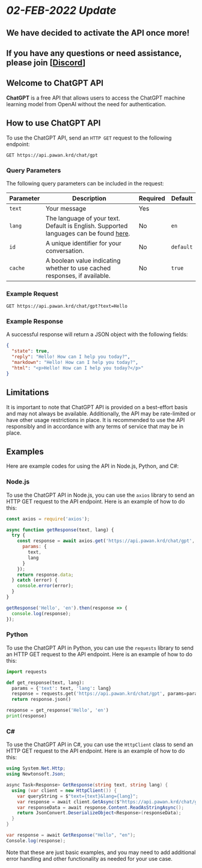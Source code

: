 
# *02-FEB-2022 Update*
## We have decided to activate the API once more!

## If you have any questions or need assistance, please join  [[Discord](https://discord.pawan.krd)]

## Welcome to ChatGPT API

**ChatGPT** is a free API that allows users to access the ChatGPT machine learning model from OpenAI without the need for authentication.

## How to use ChatGPT API

To use the ChatGPT API, send an `HTTP GET` request to the following endpoint:

```
GET https://api.pawan.krd/chat/gpt
```

### Query Parameters

The following query parameters can be included in the request:


|Parameter|Description|Required|Default|
|--|--|--|--|
|`text`|Your message|Yes||
|`lang`|The language of your text. Default is English. Supported languages can be found [here](https://cloud.google.com/translate/docs/languages).|No|`en`|
|`id`|A unique identifier for your conversation.|No|`default`|
|`cache`|A boolean value indicating whether to use cached responses, if available.|No|`true`|


### Example Request

```
GET https://api.pawan.krd/chat/gpt?text=Hello
```

### Example Response

A successful response will return a JSON object with the following fields:

```json
{
  "state": true,
  "reply": "Hello! How can I help you today?",
  "markdown": "Hello! How can I help you today?",
  "html": "<p>Hello! How can I help you today?</p>"
}
```

## Limitations

It is important to note that ChatGPT API is provided on a best-effort basis and may not always be available. Additionally, the API may be rate-limited or have other usage restrictions in place. It is recommended to use the API responsibly and in accordance with any terms of service that may be in place.

## Examples
Here are example codes for using the API in Node.js, Python, and C#:

### Node.js

To use the ChatGPT API in Node.js, you can use the `axios` library to send an HTTP GET request to the API endpoint. Here is an example of how to do this:

```javascript
const axios = require('axios');

async function getResponse(text, lang) {
  try {
    const response = await axios.get('https://api.pawan.krd/chat/gpt', {
      params: {
        text,
        lang
      }
    });
    return response.data;
  } catch (error) {
    console.error(error);
  }
}

getResponse('Hello', 'en').then(response => {
  console.log(response);
});
```

### Python

To use the ChatGPT API in Python, you can use the `requests` library to send an HTTP GET request to the API endpoint. Here is an example of how to do this:

```python
import requests

def get_response(text, lang):
  params = {'text': text, 'lang': lang}
  response = requests.get('https://api.pawan.krd/chat/gpt', params=params)
  return response.json()

response = get_response('Hello', 'en')
print(response)
```

### C#

To use the ChatGPT API in C#, you can use the `HttpClient` class to send an HTTP GET request to the API endpoint. Here is an example of how to do this:

```csharp
using System.Net.Http;
using Newtonsoft.Json;

async Task<Response> GetResponse(string text, string lang) {
  using (var client = new HttpClient()) {
    var queryString = $"text={text}&lang={lang}";
    var response = await client.GetAsync($"https://api.pawan.krd/chat/gpt?{queryString}");
    var responseData = await response.Content.ReadAsStringAsync();
    return JsonConvert.DeserializeObject<Response>(responseData);
  }
}

var response = await GetResponse("Hello", "en");
Console.log(response);
```

Note that these are just basic examples, and you may need to add additional error handling and other functionality as needed for your use case.
